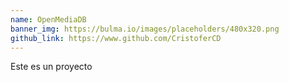 ```yaml
---
name: OpenMediaDB
banner_img: https://bulma.io/images/placeholders/480x320.png
github_link: https://www.github.com/CristoferCD
---
```


Este es un proyecto